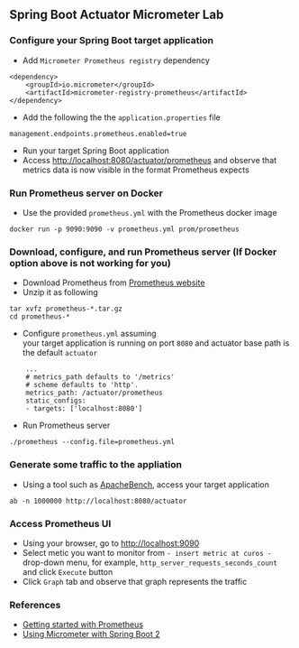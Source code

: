 
## Spring Boot Actuator Micrometer Lab

### Configure your Spring Boot target application

-   Add `Micrometer Prometheus registry` dependency 

```
<dependency>
	<groupId>io.micrometer</groupId>
	<artifactId>micrometer-registry-prometheus</artifactId>
</dependency>
```

-   Add the following the the `application.properties` file

```
management.endpoints.prometheus.enabled=true
```

-   Run your target Spring Boot application
-   Access [http://localhost:8080/actuator/prometheus](http://localhost:8080/actuator/prometheus) and observe
    that metrics data is now visible in the format
    Prometheus expects
    
### Run Prometheus server on Docker

-   Use the provided `prometheus.yml` with the Prometheus docker image

```
docker run -p 9090:9090 -v prometheus.yml prom/prometheus
```

### Download, configure, and run Prometheus server (If Docker option above is not working for you)

-   Download Prometheus from [Prometheus website](https://prometheus.io/download/) 
-   Unzip it as following

```
tar xvfz prometheus-*.tar.gz
cd prometheus-*
```

-   Configure `prometheus.yml` assuming  
    your target application is running on port `8080` and
    actuator base path is the default `actuator`

```
    ...
    # metrics_path defaults to '/metrics'
    # scheme defaults to 'http'.
    metrics_path: /actuator/prometheus
    static_configs:
    - targets: ['localhost:8080']
```

-   Run Prometheus server

```
./prometheus --config.file=prometheus.yml
```

### Generate some traffic to the appliation

-   Using a tool such as [ApacheBench](https://httpd.apache.org/docs/2.4/programs/ab.html), access your target application

```
ab -n 1000000 http://localhost:8080/actuator
```

### Access Prometheus UI

-   Using your browser, go to [http://localhost:9090](http://localhost:9090)
-   Select metic you want to monitor from 
    `- insert metric at curos -` drop-down menu, 
    for example, `http_server_requests_seconds_count` 
    and click `Execute` button
-   Click `Graph` tab and observe that graph represents 
    the traffic

### References

-   [Getting started with Prometheus](https://prometheus.io/docs/prometheus/latest/getting_started/)
-   [Using Micrometer with Spring Boot 2](https://dzone.com/articles/using-micrometer-with-spring-boot-2) 